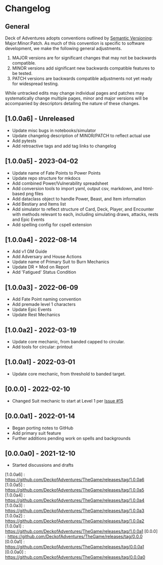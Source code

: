 # Changelog

## General

Deck of Adventures adopts conventions outlined by
[Semantic Versioning](https://semver.org/): Major:Minor:Patch. As much of this
convention is specific to software development, we make the following general
adjustments.

1. MAJOR versions are for significant changes that may not be backwards compatible.
2. MINOR versions add significant new backwards compatible features to be tested.
3. PATCH versions are backwards compatible adjustments not yet ready for widespread
   testing.

While untracked edits may change individual pages and patches may systematically change
multiple pages, minor and major versions will be accompanied by descriptors detailing
the nature of these changes.

## [1.0.0a6] - Unreleased

+ Update misc bugs in notebooks/simulator
+ Update changelog description of MINOR/PATCH to reflect actual use
+ Add pytests
+ Add retroactive tags and add tag links to changelog

## [1.0.0a5] - 2023-04-02

+ Update name of Fate Points to Power Points
+ Update repo structure for mkdocs
+ Add combined Power/Vulnerability spreadsheet
+ Add conversion tools to import yaml, output csv, markdown, and html-based png files
+ Add dataclass object to handle Power, Beast, and Item information
+ Add Bestiary and Items list
+ Add simulator to reflect structure of Card, Deck, Player, and Encounter with
   methods relevant to each, including simulating draws, attacks, rests and Epic Events
+ Add spelling config for cspell extension

## [1.0.0a4] - 2022-08-14

+ Add v1 GM Guide
+ Add Adversary and House Actions
+ Update name of Primary Suit to Burn Mechanics
+ Update DR + Mod on Report
+ Add 'Fatigued' Status Condition

## [1.0.0a3] - 2022-06-09

+ Add Fate Point naming convention
+ Add premade level 1 characters
+ Update Epic Events
+ Update Rest Mechanics

## [1.0.0a2] - 2022-03-19

+ Update core mechanic, from banded capped to circular.
+ Add tools for circular: printout

## [1.0.0a1] - 2022-03-01

+ Update core mechanic, from threshold to banded target.

## [0.0.0] - 2022-02-10

+ Changed Suit mechanic to start at Level 1 per
  [Issue #15](https://github.com/DeckofAdventures/TheGame/issues/15)

## [0.0.0a1] - 2022-01-14

+ Began porting notes to GitHub
+ Add primary suit feature
+ Further additions pending work on spells and backgrounds

## [0.0.0a0] - 2021-12-10

+ Started discussions and drafts

[1.0.0a6] : https://github.com/DeckofAdventures/TheGame/releases/tag/1.0.0a6
[1.0.0a5] : https://github.com/DeckofAdventures/TheGame/releases/tag/1.0.0a5
[1.0.0a4] : https://github.com/DeckofAdventures/TheGame/releases/tag/1.0.0a4
[1.0.0a3] : https://github.com/DeckofAdventures/TheGame/releases/tag/1.0.0a3
[1.0.0a2] : https://github.com/DeckofAdventures/TheGame/releases/tag/1.0.0a2
[1.0.0a1] : https://github.com/DeckofAdventures/TheGame/releases/tag/1.0.0a1
[0.0.0] : https://github.com/DeckofAdventures/TheGame/releases/tag/0.0.0
[0.0.0a1] : https://github.com/DeckofAdventures/TheGame/releases/tag/0.0.0a1
[0.0.0a0] : https://github.com/DeckofAdventures/TheGame/releases/tag/0.0.0a0
